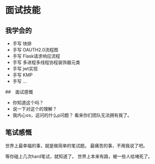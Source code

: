 # 面试技能

## 我学会的

- 手写 快排
- 手写 OAUTH2.0流程图
- 手写 Flask请求响应流程
- 手写 多进程多线程协程装饰器元类
- 手写 jwt实现
- 手写 KMP
- 手写 ...

##　面试感慨

- 你知道这个吗？
- 说一下对这个的理解？
- 我内心os，这问的什么p问题？ 看来你们团队无法拥有我了。

## 笔试感慨

世界上最幸福的事，就是做简单的笔试题。
最痛苦的事，不用我说了吧。 

等你碰上几次hard笔试，就知道了。
世界上本来有路，被一些人给堵死了。